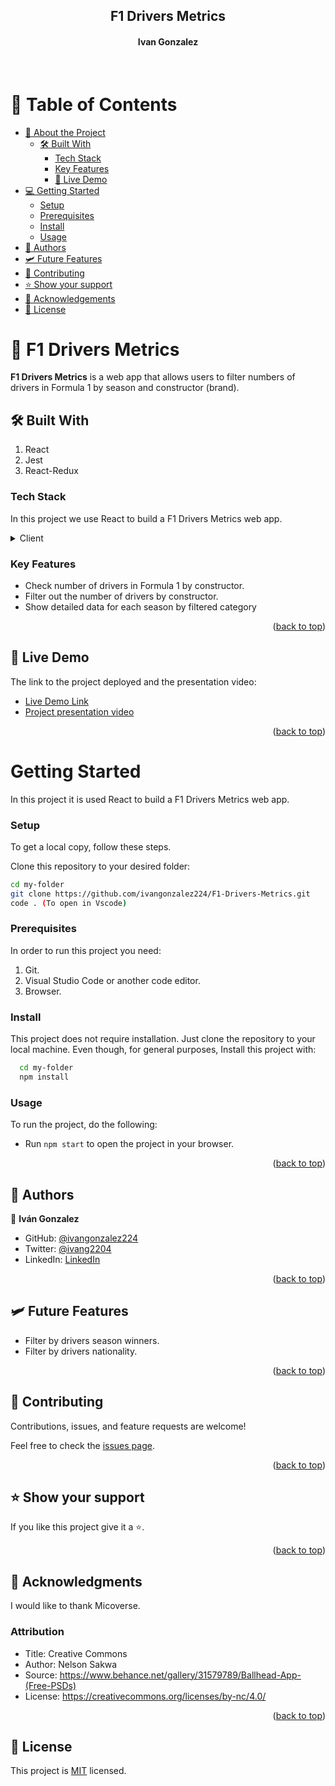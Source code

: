 <div align="center">
  <h2><b>F1 Drivers Metrics</b></h2>
  <h4>Ivan Gonzalez</h4> 
</div>
<br>

# 📗 Table of Contents

- [📖 About the Project](#about-project) 
  - [🛠 Built With](#built-with)
    - [Tech Stack](#tech-stack)
    - [Key Features](#key-features)
    - [🚀 Live Demo](#live-demo)
- [💻 Getting Started](#getting-started)
  - [Setup](#setup)
  - [Prerequisites](#prerequisites)
  - [Install](#install)
  - [Usage](#usage)
- [👥 Authors](#authors)
- [🛩️ Future Features](#future-features)
- [🤝 Contributing](#contributing)
- [⭐️ Show your support](#support)
- [🙏 Acknowledgements](#acknowledgements)
- [📝 License](#license)

# 📖 F1 Drivers Metrics <a name="about-project"></a>

**F1 Drivers Metrics** is a web app that allows users to filter numbers of drivers in Formula 1 by season and constructor (brand).

## 🛠 Built With <a name="built-with"></a>

1. React
2. Jest
3. React-Redux

### Tech Stack <a name="tech-stack"></a>

In this project we use React to build a F1 Drivers Metrics web app.
<details>
  <summary>Client</summary>
  <ul>
    <li><a href="https://es.react.dev/">React</a></li>
    <li><a href="https://jestjs.io/">Jest</a></li>
    <li><a href="https://react-redux.js.org/">React-Redux</a></li>
  </ul>
</details>

### Key Features <a name="key-features"></a>

- Check number of drivers in Formula 1 by constructor.
- Filter out the number of drivers by constructor.
- Show detailed data for each season by filtered category

<p align="right">(<a href="#readme-top">back to top</a>)</p>

## 🚀 Live Demo <a name="live-demo"></a>

 The link to the project deployed and the presentation video:

- [Live Demo Link](https://formula-1-metrics.onrender.com/)
- [Project presentation video](https://www.loom.com/share/dc26ae6211b742de92950a606518ea69?sid=3d1d8dd6-1abc-42dd-b4f0-5ca54108330c)

<p align="right">(<a href="#readme-top">back to top</a>)</p>

# Getting Started <a name="getting-started"></a>

In this project it is used React to build a F1 Drivers Metrics web app.

### Setup

To get a local copy, follow these steps.

Clone this repository to your desired folder:

  ```sh
  cd my-folder
  git clone https://github.com/ivangonzalez224/F1-Drivers-Metrics.git
  code . (To open in Vscode)
```

### Prerequisites

In order to run this project you need:

1. Git.
2. Visual Studio Code or another code editor.
3. Browser.  
  
  
### Install

This project does not require installation. Just clone the repository to your local machine.
Even though, for general purposes, Install this project with:
```sh
  cd my-folder
  npm install
```

### Usage

To run the project, do the following:
- Run `npm start` to open the project in your browser.

<p align="right">(<a href="#readme-top">back to top</a>)</p>

## 👥 Authors <a name="authors"></a>

👤 **Iván Gonzalez**

- GitHub: [@ivangonzalez224](https://github.com/ivangonzalez224)
- Twitter: [@ivang2204](https://twitter.com/ivang2204)
- LinkedIn: [LinkedIn](https://linkedin.com/in/iván-gonzalez-robles-957491275)


<p align="right">(<a href="#readme-top">back to top</a>)</p>

## 🛩️ Future Features <a name="future-features"></a>

- Filter by drivers season winners.
- Filter by drivers nationality.

<p align="right">(<a href="#readme-top">back to top</a>)</p>

## 🤝 Contributing <a name="contributing"></a>

Contributions, issues, and feature requests are welcome!

Feel free to check the [issues page](https://github.com/ivangonzalez224/F1-Drivers-Metrics/issues).

<p align="right">(<a href="#readme-top">back to top</a>)</p>

## ⭐️ Show your support <a name="support"></a>

If you like this project give it a ⭐️.

<p align="right">(<a href="#readme-top">back to top</a>)</p>

## 🙏 Acknowledgments <a name="acknowledgements"></a>

I would like to thank Micoverse.

<h3><b>Attribution</b></h3>

- Title: Creative Commons
- Author: Nelson Sakwa
- Source: https://www.behance.net/gallery/31579789/Ballhead-App-(Free-PSDs)
- License: https://creativecommons.org/licenses/by-nc/4.0/

<p align="right">(<a href="#readme-top">back to top</a>)</p>

## 📝 License <a name="license"></a>

This project is [MIT](./LICENSE) licensed.